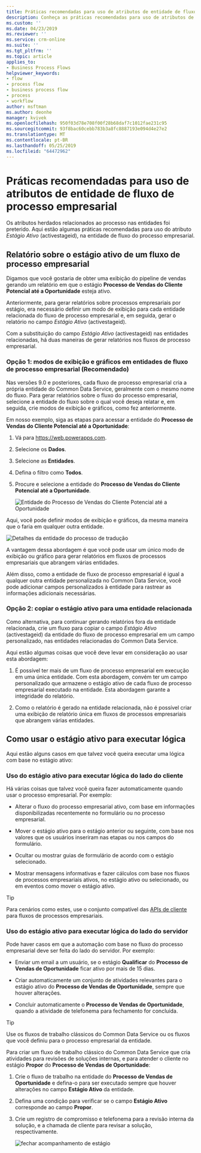 ```yaml
---
title: Práticas recomendadas para uso de atributos de entidade de fluxo de processo empresarial | MicrosoftDocs
description: Conheça as práticas recomendadas para uso de atributos de entidade de fluxo de processo empresarial.
ms.custom: ''
ms.date: 04/23/2019
ms.reviewer: ''
ms.service: crm-online
ms.suite: ''
ms.tgt_pltfrm: ''
ms.topic: article
applies_to:
- Business Process Flows
helpviewer_keywords:
- flow
- process flow
- business process flow
- process
- workflow
author: msftman
ms.author: deonhe
manager: kvivek
ms.openlocfilehash: 950f03d78e708f00f28b68daf7c1012fae231c95
ms.sourcegitcommit: 93f8bac60cebb783b3a8fc8887193e094d4e27e2
ms.translationtype: MT
ms.contentlocale: pt-BR
ms.lasthandoff: 05/25/2019
ms.locfileid: "64472962"
---
```

# <a name="best-practices-in-using-business-process-flow-attributes"></a>Práticas recomendadas para uso de atributos de entidade de fluxo de processo empresarial


Os atributos herdados relacionados ao processo nas entidades foi preterido. Aqui estão algumas práticas recomendadas para uso do atributo *Estágio Ativo* (activestageid), na entidade de fluxo do processo empresarial. 

## <a name="reporting-on-the-active-stage-of-a-business-process-flow"></a>Relatório sobre o estágio ativo de um fluxo de processo empresarial

Digamos que você gostaria de obter uma exibição do pipeline de vendas gerando um relatório em que o estágio **Processo de Vendas do Cliente Potencial até a Oportunidade** esteja ativo.

Anteriormente, para gerar relatórios sobre processos empresariais por estágio, era necessário definir um modo de exibição para cada entidade relacionada do fluxo de processo empresarial e, em seguida, gerar o relatório no campo *Estágio Ativo* (activestageid).

Com a substituição do campo *Estágio Ativo* (activestageid) nas entidades relacionadas, há duas maneiras de gerar relatórios nos fluxos de processo empresarial.

### <a name="option-1-views-and-charts-on-business-process-flow-entity-recommended"></a>Opção 1: modos de exibição e gráficos em entidades de fluxo de processo empresarial **(Recomendado)**

Nas versões 9.0 e posteriores, cada fluxo de processo empresarial cria a própria entidade do Common Data Service, geralmente com o mesmo nome do fluxo. Para gerar relatórios sobre o fluxo do processo empresarial, selecione a entidade do fluxo sobre o qual você deseja relatar e, em seguida, crie modos de exibição e gráficos, como fez anteriormente.

Em nosso exemplo, siga as etapas para acessar a entidade do **Processo de Vendas do Cliente Potencial até a Oportunidade**:
1. Vá para https://web.powerapps.com.
1. Selecione os **Dados**.
1. Selecione as **Entidades**.
1. Defina o filtro como **Todos**.
1. Procure e selecione a entidade do **Processo de Vendas do Cliente Potencial até a Oportunidade**.

   ![Entidade do Processo de Vendas do Cliente Potencial até a Oportunidade](media/best-practices-entity-attributes/lead-opportunity-process.png)

Aqui, você pode definir modos de exibição e gráficos, da mesma maneira que o faria em qualquer outra entidade.

![Detalhes da entidade do processo de tradução](media/best-practices-entity-attributes/lead-to-opportunity-sales-process-details.png)

A vantagem dessa abordagem é que você pode usar um único modo de exibição ou gráfico para gerar relatórios em fluxos de processos empresariais que abrangem várias entidades.

Além disso, como a entidade de fluxo de processo empresarial é igual a qualquer outra entidade personalizada no Common Data Service, você pode adicionar campos personalizados à entidade para rastrear as informações adicionais necessárias.

### <a name="option-2-copy-active-stage-to-a-related-entity"></a>Opção 2: copiar o estágio ativo para uma entidade relacionada

Como alternativa, para continuar gerando relatórios fora da entidade relacionada, crie um fluxo para copiar o campo *Estágio Ativo* (activestageid) da entidade do fluxo de processo empresarial em um campo personalizado, nas entidades relacionadas do Common Data Service.

Aqui estão algumas coisas que você deve levar em consideração ao usar esta abordagem:

1.  É possível ter mais de um fluxo de processo empresarial em execução em uma única entidade. Com esta abordagem, convém ter um campo personalizado que armazene o estágio ativo de cada fluxo de processo empresarial executado na entidade. Esta abordagem garante a integridade do relatório.

1.  Como o relatório é gerado na entidade relacionada, não é possível criar uma exibição de relatório única em fluxos de processos empresariais que abrangem várias entidades.

## <a name="using-the-active-stage-to-run-logic"></a>Como usar o estágio ativo para executar lógica

Aqui estão alguns casos em que talvez você queira executar uma lógica com base no estágio ativo:

### <a name="using-the-active-stage-to-run-client-side-logic"></a>Uso do estágio ativo para executar lógica do lado do cliente

Há várias coisas que talvez você queira fazer automaticamente quando usar o processo empresarial. Por exemplo:

-   Alterar o fluxo do processo empresarial ativo, com base em informações disponibilizadas recentemente no formulário ou no processo empresarial.

-   Mover o estágio ativo para o estágio anterior ou seguinte, com base nos valores que os usuários inseriram nas etapas ou nos campos do formulário.

-   Ocultar ou mostrar guias de formulário de acordo com o estágio selecionado.

-   Mostrar mensagens informativas e fazer cálculos com base nos fluxos de processos empresariais ativos, no estágio ativo ou selecionado, ou em eventos como mover o estágio ativo.

> [!TIP]
> Para cenários como estes, use o conjunto compatível das [APIs de cliente](https://docs.microsoft.com/dynamics365/customer-engagement/developer/clientapi/reference/formcontext-data-process) para fluxos de processos empresariais.
>

### <a name="using-the-active-stage-to-run-server-side-logic"></a>Uso do estágio ativo para executar lógica do lado do servidor

Pode haver casos em que a automação com base no fluxo do processo empresarial deve ser feita do lado do servidor. Por exemplo:

-   Enviar um email a um usuário, se o estágio **Qualificar** do **Processo de Vendas de Oportunidade** ficar ativo por mais de 15 dias.

-   Criar automaticamente um conjunto de atividades relevantes para o estágio ativo do **Processo de Vendas de Oportunidade**, sempre que houver alterações.

-   Concluir automaticamente o **Processo de Vendas de Oportunidade**, quando a atividade de telefonema para fechamento for concluída.

> [!TIP]
> Use os fluxos de trabalho clássicos do Common Data Service ou os fluxos que você definiu para o processo empresarial da entidade.
> 

Para criar um fluxo de trabalho clássico do Common Data Service que cria atividades para revisões de soluções internas, e para atender o cliente no estágio **Propor** do **Processo de Vendas de Oportunidade**:

1. Crie o fluxo de trabalho na entidade do **Processo de Vendas de Oportunidade** e defina-o para ser executado sempre que houver alterações no campo **Estágio Ativo** da entidade. 
1. Defina uma condição para verificar se o campo **Estágio Ativo** corresponde ao campo **Propor**. 
1. Crie um registro de compromisso e telefonema para a revisão interna da solução, e a chamada de cliente para revisar a solução, respectivamente.

   ![fechar acompanhamento de estágio](media/best-practices-entity-attributes/close-stage-followup.png)
